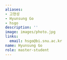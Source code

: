 ```yaml
---
aliases:
- 고현성
- Hyunsung Go
- hsgo
description: ''
image: images/photo.jpg
links:
  email: hsgo@bi.snu.ac.kr
name: Hyunsung Go
role: master-student
---
```


